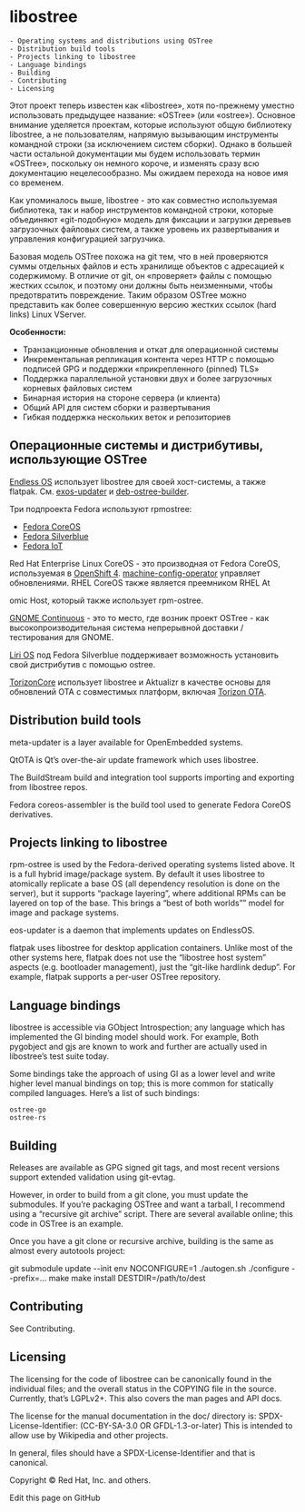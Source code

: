# libostree

    - Operating systems and distributions using OSTree
    - Distribution build tools
    - Projects linking to libostree
    - Language bindings
    - Building
    - Contributing
    - Licensing

Этот проект теперь известен как «libostree», хотя по-прежнему уместно использовать предыдущее название: «OSTree» (или «ostree»). Основное внимание уделяется проектам, которые используют общую библиотеку libostree, а не пользователям, напрямую вызывающим инструменты командной строки (за исключением систем сборки). Однако в большей части остальной документации мы будем использовать термин «OSTree», поскольку он немного короче, и изменять сразу всю документацию нецелесообразно. Мы ожидаем перехода на новое имя со временем.

Как упоминалось выше, libostree - это как совместно используемая библиотека, так и набор инструментов командной строки, которые объединяют «git-подобную» модель для фиксации и загрузки деревьев загрузочных файловых систем, а также уровень их развертывания и управления конфигурацией загрузчика.

Базовая модель OSTree похожа на git тем, что в ней проверяются суммы отдельных файлов и есть хранилище объектов с адресацией к содержимому. В отличие от git, он «проверяет» файлы с помощью жестких ссылок, и поэтому они должны быть неизменными, чтобы предотвратить повреждение. Таким образом  OSTree можно представить как  более совершенную версию жестких ссылок (hard links) Linux VServer. 

**Особенности:**

- Транзакционные обновления и откат для операционной системы
- Инкрементальная репликация контента через HTTP с помощью подписей GPG и поддержки «прикрепленного (pinned) TLS»
- Поддержка параллельной установки двух и более загрузочных корневых файловых систем
- Бинарная история на стороне сервера (и клиента) 
- Общий API для систем сборки и развертывания 
- Гибкая поддержка нескольких веток и репозиториев


## Операционные системы и дистрибутивы, использующие OSTree 

[Endless OS](https://endlessos.com/) использует libostree для своей хост-системы, а также flatpak. См. [eхos-updater](https://github.com/endlessm/eos-updater)
и [deb-ostree-builder](https://github.com/dbnicholson/deb-ostree-builder). 

Три подпроекта Fedora используют rpmostree: 
- [Fedora CoreOS](https://getfedora.org/en/coreos/)
- [Fedora Silverblue](https://silverblue.fedoraproject.org/)
- [Fedora IoT](https://getfedora.org/iot/)

Red Hat Enterprise Linux CoreOS - это производная от Fedora CoreOS, используемая в [OpenShift 4](https://www.openshift.com/try). 
[machine-config-operator](https://github.com/openshift/machine-config-operator/blob/master/docs/OSUpgrades.md) управляет обновлениями. RHEL CoreOS также является преемником RHEL At

omic Host, который также использует rpm-ostree. 

[GNOME Continuous](https://wiki.gnome.org/action/show//GnomeOS?action=show&redirect=Projects%2FGnomeContinuous) - это то место, где возник проект OSTree - как высокопроизводительная система непрерывной доставки / тестирования для GNOME. 

[Liri OS](https://liri.io/download/silverblue/) под Fedora Silverblue поддерживает возможность установить свой дистрибутив с помощью ostree. 

[TorizonCore](https://developer.toradex.com/knowledge-base/torizoncore-overview) использует libostree и 
Aktualizr в качестве основы для обновлений OTA с совместимых платформ, 
включая [Torizon OTA](https://developer.toradex.com/knowledge-base/torizon-update-system). 

## Distribution build tools

meta-updater is a layer available for OpenEmbedded systems.

QtOTA is Qt’s over-the-air update framework which uses libostree.

The BuildStream build and integration tool supports importing and exporting from libostree repos.

Fedora coreos-assembler is the build tool used to generate Fedora CoreOS derivatives.

## Projects linking to libostree

rpm-ostree is used by the Fedora-derived operating systems listed above. It is a full hybrid image/package system. By default it uses libostree to atomically replicate a base OS (all dependency resolution is done on the server), but it supports “package layering”, where additional RPMs can be layered on top of the base. This brings a “best of both worlds”” model for image and package systems.

eos-updater is a daemon that implements updates on EndlessOS.

flatpak uses libostree for desktop application containers. Unlike most of the other systems here, flatpak does not use the “libostree host system” aspects (e.g. bootloader management), just the “git-like hardlink dedup”. For example, flatpak supports a per-user OSTree repository.

## Language bindings

libostree is accessible via GObject Introspection; any language which has implemented the GI binding model should work. For example, Both pygobject and gjs are known to work and further are actually used in libostree’s test suite today.

Some bindings take the approach of using GI as a lower level and write higher level manual bindings on top; this is more common for statically compiled languages. Here’s a list of such bindings:

    ostree-go
    ostree-rs

## Building

Releases are available as GPG signed git tags, and most recent versions support extended validation using git-evtag.

However, in order to build from a git clone, you must update the submodules. If you’re packaging OSTree and want a tarball, I recommend using a “recursive git archive” script. There are several available online; this code in OSTree is an example.

Once you have a git clone or recursive archive, building is the same as almost every autotools project:

git submodule update --init
env NOCONFIGURE=1 ./autogen.sh
./configure --prefix=...
make
make install DESTDIR=/path/to/dest

## Contributing

See Contributing.

## Licensing

The licensing for the code of libostree can be canonically found in the individual files; and the overall status in the COPYING file in the source. Currently, that’s LGPLv2+. This also covers the man pages and API docs.

The license for the manual documentation in the doc/ directory is: SPDX-License-Identifier: (CC-BY-SA-3.0 OR GFDL-1.3-or-later) This is intended to allow use by Wikipedia and other projects.

In general, files should have a SPDX-License-Identifier and that is canonical.

Copyright © Red Hat, Inc. and others.

Edit this page on GitHub
